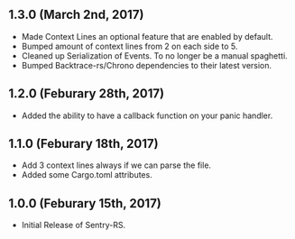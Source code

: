 ## 1.3.0 (March 2nd, 2017)

- Made Context Lines an optional feature that are enabled by default.
- Bumped amount of context lines from 2 on each side to 5.
- Cleaned up Serialization of Events. To no longer be a manual spaghetti.
- Bumped Backtrace-rs/Chrono dependencies to their latest version.

## 1.2.0 (Feburary 28th, 2017)

- Added the ability to have a callback function on your panic handler.

## 1.1.0 (Feburary 18th, 2017)

- Add 3 context lines always if we can parse the file.
- Added some Cargo.toml attributes.

## 1.0.0 (Feburary 15th, 2017)

- Initial Release of Sentry-RS.